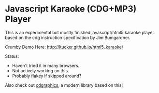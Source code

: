 Javascript Karaoke (CDG+MP3) Player
===================================

This is an experimental but mostly finished javascript/html5 karaoke
player based on the cdg instruction specification by Jim Bumgardner.

Crumby Demo Here: http://ltucker.github.io/html5_karaoke/

Status:

* Haven't tried it in many browsers.  
* Not actively working on this.
* Probably flakey if skipped around?

Also check out [cdgraphics](https://github.com/bhj/cdgraphics), a modern library based on this!